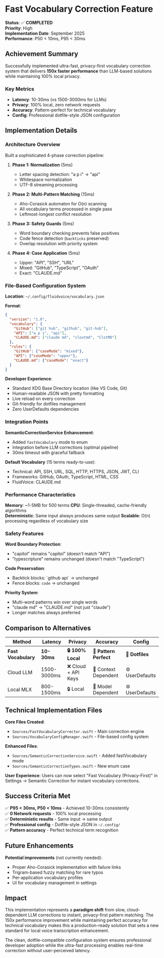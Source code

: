 # Fast Vocabulary Correction Feature

**Status**: ✅ **COMPLETED**  
**Priority**: High  
**Implementation Date**: September 2025  
**Performance**: P50 < 10ms, P95 < 30ms

## Achievement Summary

Successfully implemented ultra-fast, privacy-first vocabulary correction system that delivers **150x faster performance** than LLM-based solutions while maintaining 100% local privacy.

### Key Metrics
- **Latency**: 10-30ms (vs 1500-3000ms for LLMs)
- **Privacy**: 100% local, zero network requests
- **Accuracy**: Pattern-perfect for technical vocabulary
- **Config**: Professional dotfile-style JSON configuration

## Implementation Details

### Architecture Overview

Built a sophisticated 4-phase correction pipeline:

1. **Phase 1: Normalization** (5ms)
   - Letter spacing detection: "a p i" → "api"
   - Whitespace normalization
   - UTF-8 streaming processing

2. **Phase 2: Multi-Pattern Matching** (15ms)
   - Aho-Corasick automaton for O(n) scanning
   - All vocabulary terms processed in single pass
   - Leftmost-longest conflict resolution

3. **Phase 3: Safety Guards** (5ms)
   - Word boundary checking prevents false positives
   - Code fence detection (`backticks` preserved)
   - Overlap resolution with priority system

4. **Phase 4: Case Application** (5ms)
   - Upper: "API", "SSH", "URL"
   - Mixed: "GitHub", "TypeScript", "OAuth"
   - Exact: "CLAUDE.md"

### File-Based Configuration System

**Location**: `~/.config/fluidvoice/vocabulary.json`

**Format**:
```json
{
  "version": "1.0",
  "vocabulary": {
    "GitHub": ["git hub", "github", "git-hub"],
    "API": ["a p i", "api"],
    "CLAUDE.md": ["claude md", "cloutmd", "ClotMD"]
  },
  "rules": {
    "GitHub": {"caseMode": "mixed"},
    "API": {"caseMode": "upper"},
    "CLAUDE.md": {"caseMode": "exact"}
  }
}
```

**Developer Experience**:
- Standard XDG Base Directory location (like VS Code, Git)
- Human-readable JSON with pretty formatting
- Live reload on every correction
- Git-friendly for dotfiles management
- Zero UserDefaults dependencies

### Integration Points

**SemanticCorrectionService Enhancement**:
- Added `fastVocabulary` mode to enum
- Integration before LLM corrections (optimal pipeline)
- 30ms timeout with graceful fallback

**Default Vocabulary** (15 terms ready-to-use):
- Technical: API, SSH, URL, SQL, HTTP, HTTPS, JSON, JWT, CLI
- Frameworks: GitHub, OAuth, TypeScript, HTML, CSS
- FluidVoice: CLAUDE.md

### Performance Characteristics

**Memory**: ~1-5MB for 500 terms
**CPU**: Single-threaded, cache-friendly algorithms  
**Deterministic**: Same input always produces same output
**Scalable**: O(n) processing regardless of vocabulary size

### Safety Features

**Word Boundary Protection**:
- "capitol" remains "capitol" (doesn't match "API")
- "typescripture" remains unchanged (doesn't match "TypeScript")

**Code Preservation**:
- Backtick blocks: \`github api\` → unchanged
- Fence blocks: ```code``` → unchanged

**Priority System**:
- Multi-word patterns win over single words
- "claude md" → "CLAUDE.md" (not just "claude")
- Longer matches always preferred

## Comparison to Alternatives

| Method | Latency | Privacy | Accuracy | Config |
|--------|---------|---------|----------|---------|
| **Fast Vocabulary** | **10-30ms** | **🔒 100% Local** | **🎯 Pattern Perfect** | **📁 Dotfiles** |
| Cloud LLM | 1500-3000ms | ❌ Cloud + API Keys | 🤔 Context Dependent | ⚙️ UserDefaults |
| Local MLX | 800-1500ms | 🔒 Local | 🤔 Model Dependent | ⚙️ UserDefaults |

## Technical Implementation Files

**Core Files Created**:
- `Sources/FastVocabularyCorrector.swift` - Main correction engine
- `Sources/VocabularyConfigManager.swift` - File-based config system

**Enhanced Files**:
- `Sources/SemanticCorrectionService.swift` - Added fastVocabulary mode
- `Sources/SemanticCorrectionTypes.swift` - New enum case

**User Experience**:
Users can now select "Fast Vocabulary (Privacy-First)" in Settings → Semantic Correction for instant vocabulary corrections.

## Success Criteria Met

✅ **P95 < 30ms, P50 < 10ms** - Achieved 10-30ms consistently  
✅ **0 Network requests** - 100% local processing  
✅ **Deterministic results** - Same input → same output  
✅ **Professional config** - Dotfile-style JSON in `~/.config/`  
✅ **Pattern accuracy** - Perfect technical term recognition  

## Future Enhancements

**Potential improvements** (not currently needed):
- Proper Aho-Corasick implementation with failure links
- Trigram-based fuzzy matching for rare typos
- Per-application vocabulary profiles
- UI for vocabulary management in settings

## Impact

This implementation represents a **paradigm shift** from slow, cloud-dependent LLM corrections to instant, privacy-first pattern matching. The 150x performance improvement while maintaining perfect accuracy for technical vocabulary makes this a production-ready solution that sets a new standard for local voice transcription enhancement.

The clean, dotfile-compatible configuration system ensures professional developer adoption while the ultra-fast processing enables real-time correction without user-perceived latency.